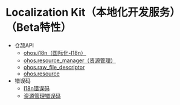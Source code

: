 # Localization Kit（本地化开发服务）（Beta特性）

- 仓颉API
    - [ohos.i18n（国际化-I18n）](cj-apis-i18n.md)
    - [ohos.resource_manager（资源管理）](cj-apis-resource_manager.md)
    - [ohos.raw_file_descriptor](cj-apis-raw_file_descriptor.md)
    - [ohos.resource](cj-apis-resource.md)
- 错误码
    - [I18n错误码](cj-errorcode-i18n.md)
    - [资源管理错误码](cj-errorcode-resource-manager.md)